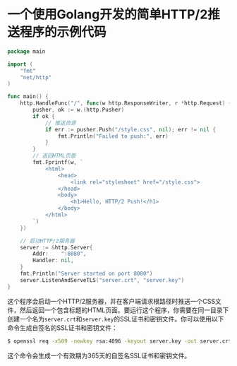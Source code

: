 # 一个使用Golang开发的简单HTTP/2推送程序的示例代码
```go
package main

import (
    "fmt"
    "net/http"
)

func main() {
    http.HandleFunc("/", func(w http.ResponseWriter, r *http.Request) {
        pusher, ok := w.(http.Pusher)
        if ok {
            // 推送资源
            if err := pusher.Push("/style.css", nil); err != nil {
                fmt.Println("Failed to push:", err)
            }
        }
        // 返回HTML页面
        fmt.Fprintf(w, `
            <html>
                <head>
                    <link rel="stylesheet" href="/style.css">
                </head>
                <body>
                    <h1>Hello, HTTP/2 Push!</h1>
                </body>
            </html>
        `)
    })

    // 启动HTTP/2服务器
    server := &http.Server{
        Addr:    ":8080",
        Handler: nil,
    }
    fmt.Println("Server started on port 8080")
    server.ListenAndServeTLS("server.crt", "server.key")
}
```

这个程序会启动一个HTTP/2服务器，并在客户端请求根路径时推送一个CSS文件，然后返回一个包含标题的HTML页面。要运行这个程序，你需要在同一目录下创建一个名为`server.crt`和`server.key`的SSL证书和密钥文件。你可以使用以下命令生成自签名的SSL证书和密钥文件：

```bash
$ openssl req -x509 -newkey rsa:4096 -keyout server.key -out server.crt -days 365 -nodes
```

这个命令会生成一个有效期为365天的自签名SSL证书和密钥文件。